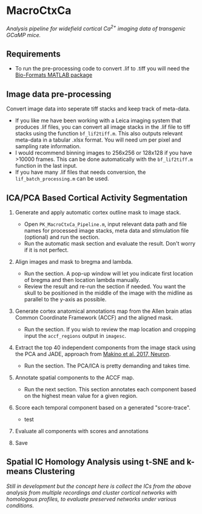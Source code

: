 <!-- 
  <<< Author notes: Header of the course >>> 
  Include a 1280×640 image, course title in sentence case, and a concise description in emphasis.
  In your repository settings: enable template repository, add your 1280×640 social image, auto delete head branches.
  Add your open source license, GitHub uses Creative Commons Attribution 4.0 International.
-->

# MacroCtxCa

_Analysis pipeline for widefield cortical Ca<sup>2+</sup> imaging data of transgenic GCaMP mice._

<!-- 
  <<< Author notes: Start of the course >>> 
  Include start button, a note about Actions minutes,
  and tell the learner why they should take the course.
  Each step should be wrapped in <details>/<summary>, with an `id` set.
  The start <details> should have `open` as well.
  Do not use quotes on the <details> tag attributes.
-->

## Requirements
 - To run the pre-processing code to convert .lif to .tiff you will need the [Bio-Formats MATLAB package](https://www.openmicroscopy.org/bio-formats/downloads/)

## Image data pre-processing

Convert image data into seperate tiff stacks and keep track of meta-data. 

   - If you like me have been working with a Leica imaging system that produces .lif files, you can convert all image stacks in the .lif file to tiff stacks using the function `bf_lif2tiff.m`. This also outputs relevant meta-data in a tabular .xlsx format. You will need um per pixel and sampling rate information.
   - I would recommend binning images to 256x256 or 128x128 if you have >10000 frames. This can be done automatically with the `bf_lif2tiff.m` function in the last input. 
   - If you have many .lif files that needs conversion, the `lif_batch_processing.m` can be used.
     <!-- <img src="https://github.com/PKusk/MacroCtxCa/assets/69124936/7c9c0f7b-2108-471d-b3d0-0c42a27bae41" width="300" height="300"> --!>

## ICA/PCA Based Cortical Activity Segmentation

1. Generate and apply automatic cortex outline mask to image stack.
    - Open `PK_MacroCtxCa_Pipeline.m`, input relevant data path and file names for processed image stacks, meta data and stimulation file (optional) and run the section.
    - Run the automatic mask section and evaluate the result. Don't worry if it is not perfect.  

2. Align images and mask to  bregma and lambda.
    - Run the section. A pop-up window will let you indicate first location of bregma and then location lambda manually. 
    - Review the result and re-run the section if needed. You want the skull to be positioned in the middle of the image with the midline as parallel to the y-axis as possible.

3. Generate cortex anatomical annotations map from the Allen brain atlas Common Coordinate Framework (ACCF) and the aligned mask.
    - Run the section. If you wish to review the map location and cropping input the `accf_regions` output in `imagesc`.

4. Extract the top 40 independent components from the image stack using the PCA and JADE, approach from [Makino et al. 2017, Neuron](https://doi.org/10.1016/j.neuron.2017.04.015).
   - Run the section. The PCA/ICA is pretty demanding and takes time. 
   
5. Annotate spatial components to the ACCF map.
   -  Run the next section. This section annotates each component based on the highest mean value for a given region.
     
6. Score each temporal component based on a generated "score-trace".
   - test
  
7. Evaluate all components with scores and annotations
   
9. Save 

## Spatial IC Homology Analysis using t-SNE and k-means Clustering
_Still in development but the concept here is collect the ICs from the above analysis from multiple recordings and cluster cortical networks with homologous profiles, to evaluate preserved networks under various conditions._
